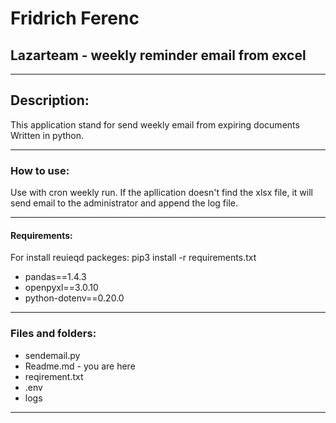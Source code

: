 # Fridrich Ferenc

## Lazarteam - weekly reminder email from excel

---

## Description:

This application stand for send weekly email from expiring documents
Written in python.

---

### **How to use:**

Use with cron weekly run.
If the apllication doesn't find the xlsx file, it will send email to the administrator
and append the log file.

---

#### **Requirements:**

For install reuieqd packeges: pip3 install -r requirements.txt

- pandas==1.4.3
- openpyxl==3.0.10
- python-dotenv==0.20.0

---

### **Files and folders:**

- sendemail.py
- Readme.md - you are here
- reqirement.txt
- .env
- logs

---